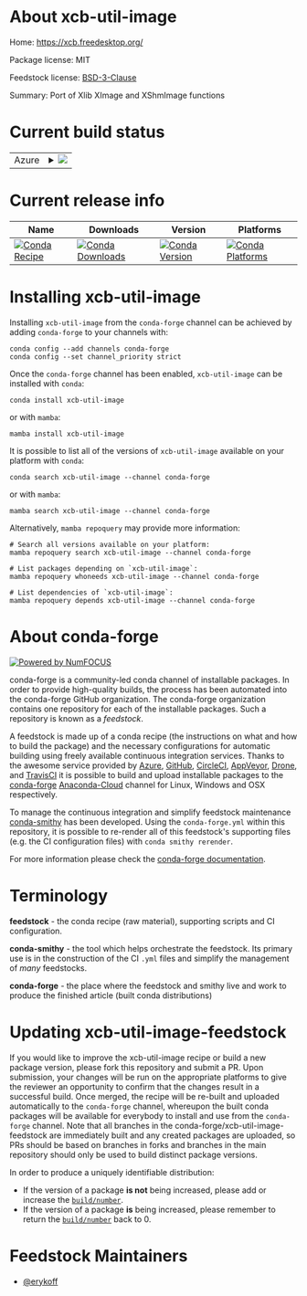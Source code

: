 About xcb-util-image
====================

Home: https://xcb.freedesktop.org/

Package license: MIT

Feedstock license: [BSD-3-Clause](https://github.com/conda-forge/xcb-util-image-feedstock/blob/main/LICENSE.txt)

Summary: Port of Xlib XImage and XShmImage functions

Current build status
====================


<table>
    
  <tr>
    <td>Azure</td>
    <td>
      <details>
        <summary>
          <a href="https://dev.azure.com/conda-forge/feedstock-builds/_build/latest?definitionId=16399&branchName=main">
            <img src="https://dev.azure.com/conda-forge/feedstock-builds/_apis/build/status/xcb-util-image-feedstock?branchName=main">
          </a>
        </summary>
        <table>
          <thead><tr><th>Variant</th><th>Status</th></tr></thead>
          <tbody><tr>
              <td>linux_64</td>
              <td>
                <a href="https://dev.azure.com/conda-forge/feedstock-builds/_build/latest?definitionId=16399&branchName=main">
                  <img src="https://dev.azure.com/conda-forge/feedstock-builds/_apis/build/status/xcb-util-image-feedstock?branchName=main&jobName=linux&configuration=linux_64_" alt="variant">
                </a>
              </td>
            </tr>
          </tbody>
        </table>
      </details>
    </td>
  </tr>
</table>

Current release info
====================

| Name | Downloads | Version | Platforms |
| --- | --- | --- | --- |
| [![Conda Recipe](https://img.shields.io/badge/recipe-xcb--util--image-green.svg)](https://anaconda.org/conda-forge/xcb-util-image) | [![Conda Downloads](https://img.shields.io/conda/dn/conda-forge/xcb-util-image.svg)](https://anaconda.org/conda-forge/xcb-util-image) | [![Conda Version](https://img.shields.io/conda/vn/conda-forge/xcb-util-image.svg)](https://anaconda.org/conda-forge/xcb-util-image) | [![Conda Platforms](https://img.shields.io/conda/pn/conda-forge/xcb-util-image.svg)](https://anaconda.org/conda-forge/xcb-util-image) |

Installing xcb-util-image
=========================

Installing `xcb-util-image` from the `conda-forge` channel can be achieved by adding `conda-forge` to your channels with:

```
conda config --add channels conda-forge
conda config --set channel_priority strict
```

Once the `conda-forge` channel has been enabled, `xcb-util-image` can be installed with `conda`:

```
conda install xcb-util-image
```

or with `mamba`:

```
mamba install xcb-util-image
```

It is possible to list all of the versions of `xcb-util-image` available on your platform with `conda`:

```
conda search xcb-util-image --channel conda-forge
```

or with `mamba`:

```
mamba search xcb-util-image --channel conda-forge
```

Alternatively, `mamba repoquery` may provide more information:

```
# Search all versions available on your platform:
mamba repoquery search xcb-util-image --channel conda-forge

# List packages depending on `xcb-util-image`:
mamba repoquery whoneeds xcb-util-image --channel conda-forge

# List dependencies of `xcb-util-image`:
mamba repoquery depends xcb-util-image --channel conda-forge
```


About conda-forge
=================

[![Powered by
NumFOCUS](https://img.shields.io/badge/powered%20by-NumFOCUS-orange.svg?style=flat&colorA=E1523D&colorB=007D8A)](https://numfocus.org)

conda-forge is a community-led conda channel of installable packages.
In order to provide high-quality builds, the process has been automated into the
conda-forge GitHub organization. The conda-forge organization contains one repository
for each of the installable packages. Such a repository is known as a *feedstock*.

A feedstock is made up of a conda recipe (the instructions on what and how to build
the package) and the necessary configurations for automatic building using freely
available continuous integration services. Thanks to the awesome service provided by
[Azure](https://azure.microsoft.com/en-us/services/devops/), [GitHub](https://github.com/),
[CircleCI](https://circleci.com/), [AppVeyor](https://www.appveyor.com/),
[Drone](https://cloud.drone.io/welcome), and [TravisCI](https://travis-ci.com/)
it is possible to build and upload installable packages to the
[conda-forge](https://anaconda.org/conda-forge) [Anaconda-Cloud](https://anaconda.org/)
channel for Linux, Windows and OSX respectively.

To manage the continuous integration and simplify feedstock maintenance
[conda-smithy](https://github.com/conda-forge/conda-smithy) has been developed.
Using the ``conda-forge.yml`` within this repository, it is possible to re-render all of
this feedstock's supporting files (e.g. the CI configuration files) with ``conda smithy rerender``.

For more information please check the [conda-forge documentation](https://conda-forge.org/docs/).

Terminology
===========

**feedstock** - the conda recipe (raw material), supporting scripts and CI configuration.

**conda-smithy** - the tool which helps orchestrate the feedstock.
                   Its primary use is in the construction of the CI ``.yml`` files
                   and simplify the management of *many* feedstocks.

**conda-forge** - the place where the feedstock and smithy live and work to
                  produce the finished article (built conda distributions)


Updating xcb-util-image-feedstock
=================================

If you would like to improve the xcb-util-image recipe or build a new
package version, please fork this repository and submit a PR. Upon submission,
your changes will be run on the appropriate platforms to give the reviewer an
opportunity to confirm that the changes result in a successful build. Once
merged, the recipe will be re-built and uploaded automatically to the
`conda-forge` channel, whereupon the built conda packages will be available for
everybody to install and use from the `conda-forge` channel.
Note that all branches in the conda-forge/xcb-util-image-feedstock are
immediately built and any created packages are uploaded, so PRs should be based
on branches in forks and branches in the main repository should only be used to
build distinct package versions.

In order to produce a uniquely identifiable distribution:
 * If the version of a package **is not** being increased, please add or increase
   the [``build/number``](https://docs.conda.io/projects/conda-build/en/latest/resources/define-metadata.html#build-number-and-string).
 * If the version of a package **is** being increased, please remember to return
   the [``build/number``](https://docs.conda.io/projects/conda-build/en/latest/resources/define-metadata.html#build-number-and-string)
   back to 0.

Feedstock Maintainers
=====================

* [@erykoff](https://github.com/erykoff/)


